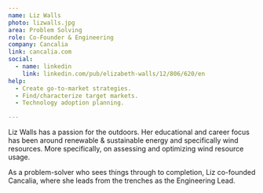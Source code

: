 ```yaml
---
name: Liz Walls
photo: lizwalls.jpg
area: Problem Solving
role: Co-Founder & Engineering
company: Cancalia
link: cancalia.com
social:
  - name: linkedin
    link: linkedin.com/pub/elizabeth-walls/12/806/620/en
help:
  - Create go-to-market strategies.
  - Find/characterize target markets.
  - Technology adoption planning.

---
```

Liz Walls has a passion for the outdoors.  Her educational and career focus has been around renewable & sustainable energy and specifically wind resources.  More specifically, on assessing and optimizing wind resource usage.

As a problem-solver who sees things through to completion, Liz co-founded Cancalia, where she leads from the trenches as the Engineering Lead.

